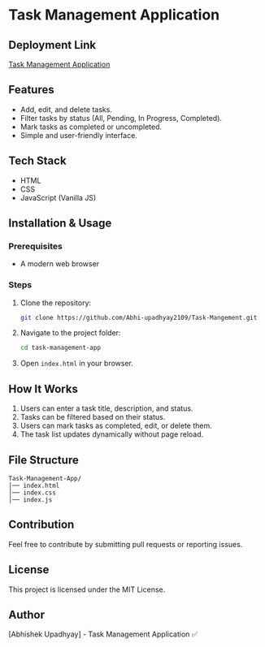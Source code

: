 # Task Management Application

## Deployment Link

[Task Management Application](https://task-mangement02.netlify.app/)

## Features

- Add, edit, and delete tasks.
- Filter tasks by status (All, Pending, In Progress, Completed).
- Mark tasks as completed or uncompleted.
- Simple and user-friendly interface.

## Tech Stack

- HTML
- CSS
- JavaScript (Vanilla JS)

## Installation & Usage

### Prerequisites

- A modern web browser

### Steps

1. Clone the repository:
   ```sh
   git clone https://github.com/Abhi-upadhyay2109/Task-Mangement.git
   ```
2. Navigate to the project folder:
   ```sh
   cd task-management-app
   ```
3. Open `index.html` in your browser.

## How It Works

1. Users can enter a task title, description, and status.
2. Tasks can be filtered based on their status.
3. Users can mark tasks as completed, edit, or delete them.
4. The task list updates dynamically without page reload.

## File Structure

```
Task-Management-App/
│── index.html
│── index.css
│── index.js
```

## Contribution

Feel free to contribute by submitting pull requests or reporting issues.

## License

This project is licensed under the MIT License.

## Author

[Abhishek Upadhyay] - Task Management Application ✅


